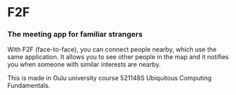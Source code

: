 # F2F
### The meeting app for familiar strangers
With F2F (face-to-face), you can connect people nearby, which use the same application. It allows you to see other people in the map and it notifies you when someone with similar interests are nearby.

This is made in Oulu university course 521148S Ubiquitous Computing Fundamentals.

